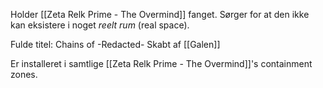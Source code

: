 Holder [[Zeta Relk Prime - The Overmind]] fanget. Sørger for at den ikke kan eksistere i noget *reelt rum* (real space).

Fulde titel: Chains of -Redacted-
Skabt af [[Galen]]

Er installeret i samtlige [[Zeta Relk Prime - The Overmind]]'s containment zones.

